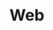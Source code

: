 ---
title: Web
weight: 5
description: In this section you will learn more about Beagle Web's functionality and how to add it to your project depending on the framework being used
---